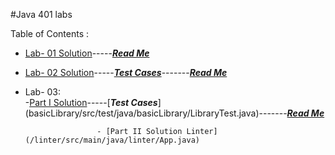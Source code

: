 #Java 401 labs

Table of Contents :
- [Lab- 01 Solution](basics/Main.java)-----[***Read Me***](allReadMe/lab-01-README.md)
- [Lab- 02 Solution](basicLibrary/src/main/java/basicLibrary/Library.java)-----[***Test Cases***](basicLibrary/src/test/java/basicLibrary/LibraryTest.java)-------[***Read Me***](allReadMe/lab-02-README.md)
-  Lab- 03:     
                       -[Part I Solution](basicLibrary/src/main/java/basicLibrary/Library.java)-----[***Test Cases***]             (basicLibrary/src/test/java/basicLibrary/LibraryTest.java)-------[***Read Me***](allReadMe/lab-03-README.md)

                       - [Part II Solution Linter](/linter/src/main/java/linter/App.java)

